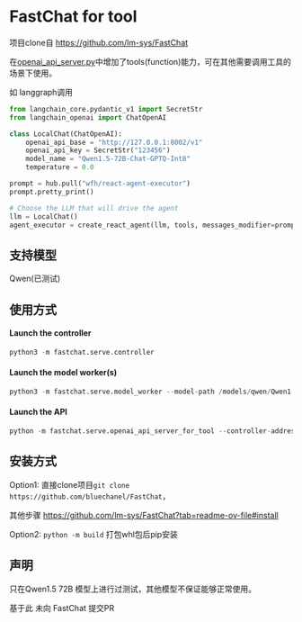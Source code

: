 # FastChat for tool
项目clone自 https://github.com/lm-sys/FastChat

在[openai_api_server.py](fastchat%2Fserve%2Fopenai_api_server.py)中增加了tools(function)能力，可在其他需要调用工具的场景下使用。

如 langgraph调用
```python
from langchain_core.pydantic_v1 import SecretStr
from langchain_openai import ChatOpenAI

class LocalChat(ChatOpenAI):
    openai_api_base = "http://127.0.0.1:8002/v1"
    openai_api_key = SecretStr("123456")
    model_name = "Qwen1.5-72B-Chat-GPTQ-Int8"
    temperature = 0.0

prompt = hub.pull("wfh/react-agent-executor")
prompt.pretty_print()

# Choose the LLM that will drive the agent
llm = LocalChat()
agent_executor = create_react_agent(llm, tools, messages_modifier=prompt)

```
## 支持模型
Qwen(已测试)

## 使用方式
#### Launch the controller
```python
python3 -m fastchat.serve.controller
```
#### Launch the model worker(s)
```python
python3 -m fastchat.serve.model_worker --model-path /models/qwen/Qwen1.5-72B-Chat-GPTQ-Int8
```

#### Launch the API

```python
python -m fastchat.serve.openai_api_server_for_tool --controller-address http://127.0.0.1:21001
```
## 安装方式

Option1: 直接clone项目`git clone https://github.com/bluechanel/FastChat`，

其他步骤 https://github.com/lm-sys/FastChat?tab=readme-ov-file#install

Option2: `python -m build` 打包whl包后pip安装

## 声明

只在Qwen1.5 72B 模型上进行过测试，其他模型不保证能够正常使用。

基于此 未向 FastChat 提交PR
